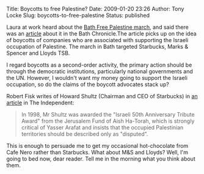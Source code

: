 Title: Boycotts to free Palestine?
Date: 2009-01-20 23:26
Author: Tony Locke
Slug: boycotts-to-free-palestine
Status: published

Laura at work heard about the [Bath Free Palestine march]({filename}free-palestine-march.md), and said there was an [article](http://www.thisisbath.co.uk/news/Bank-shuts-Bath-Gaza-protest/article-623051-detail/article.html) about it in the Bath Chronicle.The article picks up on the idea of boycotts of companies who are associated with supporting the Israeli occupation of Palestine. The march in Bath targeted Starbucks, Marks & Spencer and Lloyds TSB.  
  
I regard boycotts as a second-order activity, the primary action should be through the democratic institutions, particularly national governments and the UN. However, I wouldn't want my money going to support the Israeli occupation, so do the claims of the boycott advocates stack up?  
  
Robert Fisk writes of Howard Shultz (Chairman and CEO of Starbucks) in [an article](http://www.independent.co.uk/news/world/middle-east/starbucks-the-target-of-arab-boycott-for-its-growing-links-to-israel-749289.html) in The Independent:  

> In 1998, Mr Shultz was awarded the "Israeli 50th Anniversary Tribute Award" from the Jerusalem Fund of Aish Ha-Torah, which is strongly critical of Yasser Arafat and insists that the occupied Palestinian territories should be described only as "disputed".

This is enough to persuade me to get my occasional hot-chocolate from Cafe Nero rather than Starbucks. What about M&S and Lloyds? Well, I'm going to bed now, dear reader. Tell me in the morning what you think about them.
